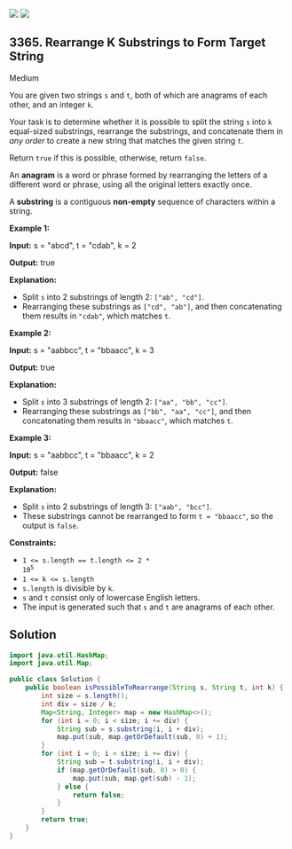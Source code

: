 [![](https://img.shields.io/github/stars/javadev/LeetCode-in-Java?label=Stars&style=flat-square)](https://github.com/javadev/LeetCode-in-Java)
[![](https://img.shields.io/github/forks/javadev/LeetCode-in-Java?label=Fork%20me%20on%20GitHub%20&style=flat-square)](https://github.com/javadev/LeetCode-in-Java/fork)

## 3365\. Rearrange K Substrings to Form Target String

Medium

You are given two strings `s` and `t`, both of which are anagrams of each other, and an integer `k`.

Your task is to determine whether it is possible to split the string `s` into `k` equal-sized substrings, rearrange the substrings, and concatenate them in _any order_ to create a new string that matches the given string `t`.

Return `true` if this is possible, otherwise, return `false`.

An **anagram** is a word or phrase formed by rearranging the letters of a different word or phrase, using all the original letters exactly once.

A **substring** is a contiguous **non-empty** sequence of characters within a string.

**Example 1:**

**Input:** s = "abcd", t = "cdab", k = 2

**Output:** true

**Explanation:**

*   Split `s` into 2 substrings of length 2: `["ab", "cd"]`.
*   Rearranging these substrings as `["cd", "ab"]`, and then concatenating them results in `"cdab"`, which matches `t`.

**Example 2:**

**Input:** s = "aabbcc", t = "bbaacc", k = 3

**Output:** true

**Explanation:**

*   Split `s` into 3 substrings of length 2: `["aa", "bb", "cc"]`.
*   Rearranging these substrings as `["bb", "aa", "cc"]`, and then concatenating them results in `"bbaacc"`, which matches `t`.

**Example 3:**

**Input:** s = "aabbcc", t = "bbaacc", k = 2

**Output:** false

**Explanation:**

*   Split `s` into 2 substrings of length 3: `["aab", "bcc"]`.
*   These substrings cannot be rearranged to form `t = "bbaacc"`, so the output is `false`.

**Constraints:**

*   <code>1 <= s.length == t.length <= 2 * 10<sup>5</sup></code>
*   `1 <= k <= s.length`
*   `s.length` is divisible by `k`.
*   `s` and `t` consist only of lowercase English letters.
*   The input is generated such that `s` and `t` are anagrams of each other.

## Solution

```java
import java.util.HashMap;
import java.util.Map;

public class Solution {
    public boolean isPossibleToRearrange(String s, String t, int k) {
        int size = s.length();
        int div = size / k;
        Map<String, Integer> map = new HashMap<>();
        for (int i = 0; i < size; i += div) {
            String sub = s.substring(i, i + div);
            map.put(sub, map.getOrDefault(sub, 0) + 1);
        }
        for (int i = 0; i < size; i += div) {
            String sub = t.substring(i, i + div);
            if (map.getOrDefault(sub, 0) > 0) {
                map.put(sub, map.get(sub) - 1);
            } else {
                return false;
            }
        }
        return true;
    }
}
```